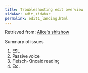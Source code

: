 ```yaml
---
title: Troubleshooting edit overview
sidebar: edit_sidebar
permalink: edit1_landing.html
---
```


Retrieved from: [Alice's shitshow](https://staging.docs.microfocus.com/doc/ITOM_Container_Deployment_Foundation/2019.08/KubectlInspectorError)

Summary of issues: 

1.  ESL
2.  Passive voice
3.  Fleisch-Kincaid reading
4.  Etc.

